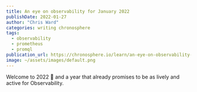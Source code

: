 ```yaml
---
title: An eye on observability for January 2022
publishDate: 2022-01-27
author: "Chris Ward"
categories: writing chronosphere
tags: 
  - observability
  - prometheus
  - promql
publication_url: https://chronosphere.io/learn/an-eye-on-observability-for-january-2022/
image: ~/assets/images/default.png
---
```

Welcome to 2022 🥳 and a year that already promises to be as lively and active for Observability.
